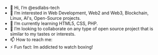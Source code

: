 - 👋 Hi, I’m @esdlabs-tech
- 👀 I’m interested in Web Development, Web2 and Web3, Blockchain, Linux, AI's, Open-Source projects.
- 🌱 I’m currently learning HTML5, CSS, PHP.
- 💞️ I’m looking to collaborate on any type of open source project that is similar to my tastes or interests.
- 📫 How to reach me:
- ⚡ Fun fact: Im addicted to watch boxing!

<!---
EduardoSLDev/EduardoSLDev is a ✨ special ✨ repository because its `README.md` (this file) appears on your GitHub profile.
You can click the Preview link to take a look at your changes.
--->
